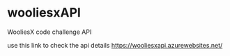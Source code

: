 # wooliesxAPI
WooliesX code challenge API

use this link to check the api details 
https://wooliesxapi.azurewebsites.net/

